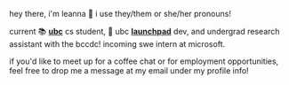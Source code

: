 hey there, i'm leanna 👋 i use they/them or she/her pronouns!

current 📚 [**ubc**](https://www.ubc.ca/) cs student, 🚀 ubc [**launchpad**](https://ubclaunchpad.com/) dev, and undergrad research assistant with the bccdc! incoming swe intern at microsoft.

<!--i'm interested in offensive security and programming language development, and in the upcoming school year (sept-may) i plan to be working with Phare on a mental health app for connecting students with mental health professionals and with not-for-profit org [**UBHub**](https://www.ubhub.org/) to overhaul their map feature.-->

if you'd like to meet up for a coffee chat or for employment opportunities, feel free to drop me a message at my email under my profile info!

<!-- [![](https://github-readme-stats.vercel.app/api?username=resurreccionl)](https://github.com/anuraghazra/github-readme-stats)
 - 🔭 I’m currently working on: Cassettes
- 🌱 I’m currently learning ...  -->
